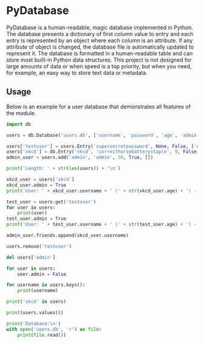 PyDatabase
=====
PyDatabase is a human-readable, magic database implemented in Python. The database presents a dictionary of first column value to entry and each entry is represented by an object where each column is an attribute. If any attribute of object is changed, the database file is automatically updated to represent it. The database is formatted in a human-readable table and can store most built-in Python data structures. This project is not designed for large amounts of data or when speed is a top priority, but when you need, for example, an easy way to store text data or metadata.

Usage
-----
Below is an example for a user database that demonstrates all features of the module.

```python
import db

users = db.Database('users.db', ['username', 'password', 'age', 'admin', 'friends'])

users['testuser'] = users.Entry('supersecretpassword', None, False, ['olduser'])
users['xkcd'] = db.Entry('xkcd', 'correcthorsebatterystaple', 9, False, ['alice', 'bob'])
admin_user = users.add('admin', 'admin', 30, True, [])

print('Length: ' + str(len(users)) + '\n')

xkcd_user = users['xkcd']
xkcd_user.admin = True
print('User: ' + xkcd_user.username + ' (' + str(xkcd_user.age) + ') - ' + ', '.join(xkcd_user.friends) + '\n')

test_user = users.get('testuser')
for user in users:
	print(user)
test_user.admin = True
print('User: ' + test_user.username + ' (' + str(test_user.age) + ') - ' + ', '.join(test_user.friends) + '\n')

admin_user.friends.append(xkcd_user.username)

users.remove('testuser')

del users['admin']

for user in users:
	user.admin = False

for username in users.keys():
	print(username)

print('xkcd' in users)

print(users.values())

print('Database:\n')
with open('users.db', 'r') as file:
	print(file.read())
```

